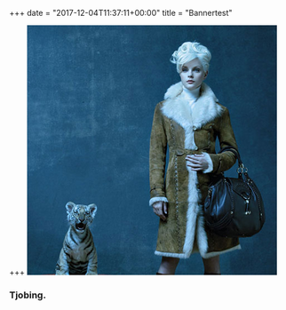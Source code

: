 +++
date = "2017-12-04T11:37:11+00:00"
title = "Bannertest"

+++
![](/img/product1.jpg)

### Tjobing.